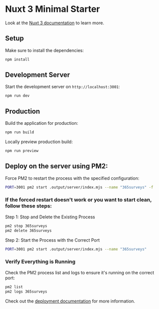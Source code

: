 # Nuxt 3 Minimal Starter

Look at the [Nuxt 3 documentation](https://nuxt.com/docs/getting-started/introduction) to learn more.

## Setup

Make sure to install the dependencies:

```bash
npm install
```

## Development Server

Start the development server on `http://localhost:3001`:

```bash
npm run dev
```

## Production

Build the application for production:

```bash
npm run build
```

Locally preview production build:

```bash
npm run preview
```

## Deploy on the server using PM2:

Force PM2 to restart the process with the specified configuration:
```bash
PORT=3001 pm2 start .output/server/index.mjs --name "365surveys" -f
```

### If the forced restart doesn't work or you want to start clean, follow these steps:

Step 1: Stop and Delete the Existing Process
```bash
pm2 stop 365surveys
pm2 delete 365surveys
```
Step 2: Start the Process with the Correct Port
```bash
PORT=3001 pm2 start .output/server/index.mjs --name "365surveys"
```

### Verify Everything is Running
Check the PM2 process list and logs to ensure it's running on the correct port:
```bash
pm2 list
pm2 logs 365surveys
```

Check out the [deployment documentation](https://nuxt.com/docs/getting-started/deployment) for more information.
